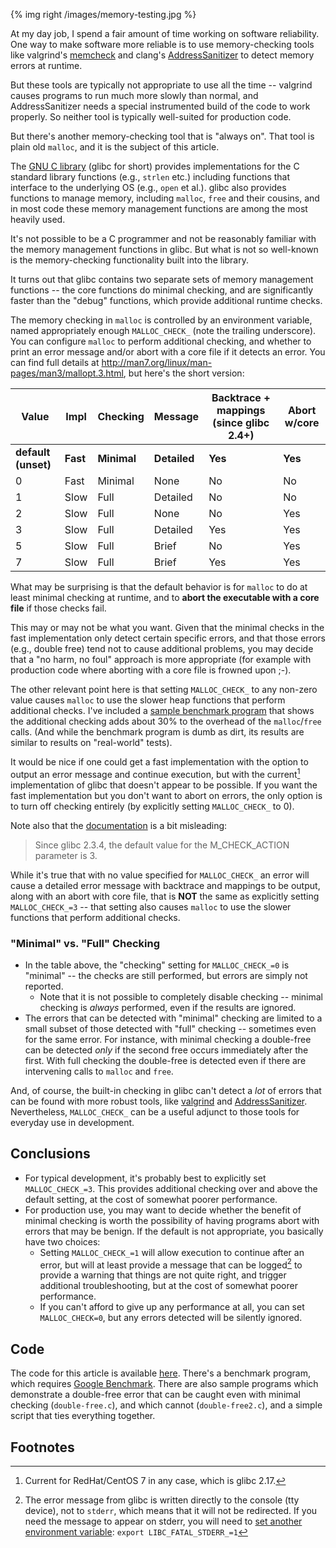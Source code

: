 {% img right /images/memory-testing.jpg %}

At my day job, I spend a fair amount of time working on software reliability.  One way to make software more reliable is to use memory-checking tools like valgrind's [memcheck](http://www.valgrind.org/info/tools.html#memcheck) and clang's [AddressSanitizer](https://github.com/google/sanitizers/wiki/AddressSanitizer) to detect memory errors at runtime.  

But these tools are typically not appropriate to use all the time -- valgrind causes programs to run much more slowly than normal, and AddressSanitizer needs a special instrumented build of the code to work properly.  So neither tool is typically well-suited for production code.

But there's another memory-checking tool that is "always on".  That tool is plain old `malloc`, and it is the subject of this article.

<!-- more -->

The [GNU C library](https://www.gnu.org/software/libc/) (glibc for short) provides implementations for the C standard library functions (e.g., `strlen` etc.) including functions that interface to the underlying OS (e.g., `open` et al.).  glibc also provides functions to manage memory, including `malloc`, `free` and their cousins, and in most code these memory management functions are among the most heavily used.

It's not possible to be a C programmer and not be reasonably familiar with the memory management functions in glibc.  But what is not so well-known is the memory-checking functionality built into the library.

It turns out that glibc contains two separate sets of memory management functions -- the core functions do minimal checking, and are significantly faster than the "debug" functions, which provide additional runtime checks.

The memory checking in `malloc` is controlled by an environment variable, named appropriately enough `MALLOC_CHECK_` (note the trailing underscore).  You can configure `malloc` to perform additional checking, and whether to print an error message and/or abort with a core file if it detects an error.  You can find full details at <http://man7.org/linux/man-pages/man3/mallopt.3.html>, but here's the short version:

Value | Impl | Checking | Message | Backtrace + mappings (since glibc 2.4+) | Abort w/core
------| ---- | -------- | ------ | ------ | ------
**default (unset)** | **Fast** | **Minimal** | **Detailed** | **Yes** | **Yes**
0 | Fast | Minimal | None |  No | No
1 | Slow | Full | Detailed | No | No
2 | Slow | Full | None | No | Yes
3 | Slow | Full | Detailed | Yes | Yes
5 | Slow | Full | Brief | No | Yes
7 | Slow | Full | Brief | Yes | Yes



What may be surprising is that the default behavior is for `malloc` to do at least minimal checking at runtime, and to **abort the executable with a core file** if those checks fail.  

This may or may not be what you want.  Given that the minimal checks in the fast implementation only detect certain specific errors, and that those errors (e.g., double free) tend not to cause additional problems, you may decide that a "no harm, no foul" approach is more appropriate (for example with production code where aborting with a core file is frowned upon ;-).

The other relevant point here is that setting `MALLOC_CHECK_` to any non-zero value causes `malloc` to use the slower heap functions that perform additional checks.  I've included a [sample benchmark program](https://github.com/WallStProg/malloc-check/blob/master/malloc-bench.cpp) that shows the additional checking adds about 30% to the overhead of the `malloc`/`free` calls.  (And while the benchmark program is dumb as dirt, its results are similar to results on "real-world" tests).

It would be nice if one could get a fast implementation with the option to output an error message and continue execution, but with the current[^rh7] implementation of glibc that doesn't appear to be possible.  If you want the fast implementation but you don't want to abort on errors, the only option is to turn off checking entirely (by explicitly setting `MALLOC_CHECK_` to 0).  

[^rh7]: Current for RedHat/CentOS 7 in any case, which is glibc 2.17.

Note also that the [documentation](http://man7.org/linux/man-pages/man3/mallopt.3.html) is a bit misleading:

> Since glibc 2.3.4, the default value for the M_CHECK_ACTION              parameter is 3.

While it's true that with no value specified for `MALLOC_CHECK_` an error will cause a detailed error message with backtrace and mappings to be output, along with an abort with core file, that is **NOT** the same as explicitly setting `MALLOC_CHECK_=3` -- that setting also causes `malloc` to use the slower functions that perform additional checks.

### "Minimal" vs. "Full" Checking

- In the table above, the "checking" setting for `MALLOC_CHECK_=0` is "minimal" -- the checks are still performed, but errors are simply not reported.
  - Note that it is not possible to completely disable checking -- minimal checking is *always* performed, even if the results are ignored. 
- The errors that can be detected with "minimal" checking are limited to a small subset of those detected with "full" checking -- sometimes even for the same error.  For instance, with minimal checking a double-free can be detected *only* if the second free occurs immediately after the first.  With full checking the double-free is detected even if there are intervening calls to `malloc` and `free`.

And, of course, the built-in checking in glibc can't detect a *lot* of errors that can be found with more robust tools, like [valgrind](http://www.valgrind.org/) and [AddressSanitizer](https://github.com/google/sanitizers/wiki/AddressSanitizer).  Nevertheless, `MALLOC_CHECK_` can be a useful adjunct to those tools for everyday use in development.

## Conclusions
- For typical development, it's probably best to explicitly set `MALLOC_CHECK_=3`.  This provides additional checking over and above the default setting, at the cost of somewhat poorer performance.
- For production use, you may want to decide whether the benefit of minimal checking is worth the possibility of having programs abort with errors that may be benign.  If the default is not appropriate, you basically have two choices:
  - Setting `MALLOC_CHECK_=1` will allow execution to continue after an error, but will at least provide a message that can be logged[^log] to provide a warning that things are not quite right, and trigger additional troubleshooting, but at the cost of somewhat poorer performance.
  - If you can't afford to give up any performance at all, you can set `MALLOC_CHECK=0`, but any errors detected will be silently ignored.

[^log]: The error message from glibc is written directly to the console (tty device), not to `stderr`, which means that it will not be redirected.  If you need the message to appear on stderr, you will need to [set another environment variable](https://bugzilla.redhat.com/show_bug.cgi?id=1519182):
    `export LIBC_FATAL_STDERR_=1`
    
## Code
The code for this article is available [here](https://github.com/WallStProg/malloc-check.git).  There's a benchmark program, which requires [Google Benchmark](https://github.com/google/benchmark).  There are also sample programs which demonstrate a double-free error that can be caught even with minimal checking (`double-free.c`), and which cannot (`double-free2.c`), and a simple script that ties everything together.  

## Footnotes





